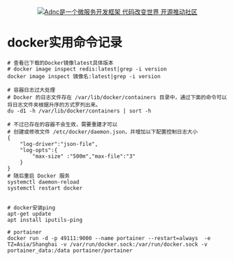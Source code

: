 <div align="center">
<a href="https://github.com/alphayu/adnc" target="_blank" title="Adnc是一个微服务开发框架 代码改变世界 开源推动社区"><img src="https://aspdotnetcore.net/wp-content/uploads/2020/12/adnc-homepage-logo-3.webp" alt="Adnc是一个微服务开发框架 代码改变世界 开源推动社区"></a>
</div>

# docker实用命令记录
```shell
# 查看已下载的Docker镜像latest具体版本
# docker image inspect redis:latest|grep -i version
docker image inspect 镜像名:latest|grep -i version
```

```shell
# 容器日志过大处理
# Docker 的日志文件存在 /var/lib/docker/containers 目录中，通过下面的命令可以将日志文件夹根据升序的方式罗列出来。
du -d1 -h /var/lib/docker/containers | sort -h

# 不过已存在的容器不会生效，需要重建才可以
# 创建或修改文件 /etc/docker/daemon.json，并增加以下配置控制日志大小
{
    "log-driver":"json-file",
    "log-opts":{
        "max-size" :"500m","max-file":"3"
    }
}
# 随后重启 Docker 服务
systemctl daemon-reload
systemctl restart docker


# docker安装ping
apt-get update
apt install iputils-ping

# portainer
docker run -d -p 49111:9000 --name portainer --restart=always  -e TZ=Asia/Shanghai -v /var/run/docker.sock:/var/run/docker.sock -v  portainer_data:/data portainer/portainer
```
